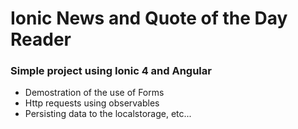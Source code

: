 # Ionic News and Quote of the Day Reader
### Simple project using Ionic 4 and Angular
- Demostration of the use of Forms
- Http requests using observables
- Persisting data to the localstorage, etc... 
